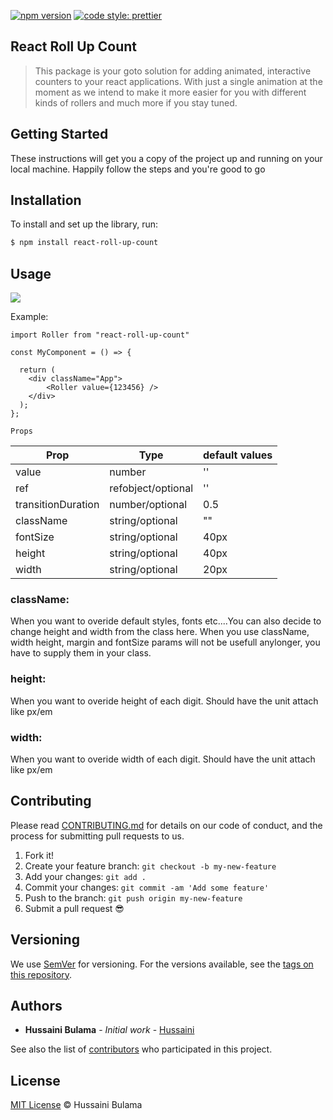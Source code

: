 [![npm version](https://badge.fury.io/js/react-roll-up-count.svg)](//npmjs.com/package/react-roll-up-count)
[![code style: prettier](https://img.shields.io/badge/code_style-prettier-ff69b4.svg?style=flat-square)](https://github.com/prettier/prettier)

## React Roll Up Count

> This package is your goto solution for adding animated, interactive counters to your react applications. With just a single animation at the moment as we intend to make it more easier for you with different kinds of rollers and much more if you stay tuned.

<!-- ## Prerequisites

This project requires NodeJS (version 8 or later) and NPM.
[Node](http://nodejs.org/) and [NPM](https://npmjs.org/) are really easy to install.
To make sure you have them available on your machine,
try running the following command.

```sh
$ npm -v && node -v
6.4.1
v8.16.0
``` -->
<!-- 
## Table of contents

- [Project Name](#react-roll-up-count)
  - [Prerequisites](#prerequisites)
  - [Table of contents](#table-of-contents)
  - [Getting Started](#getting-started)
  - [Installation](#installation)
  - [Usage](#usage)
    - [Serving the app](#serving-the-app)
    - [Running the tests](#running-the-tests)
    - [Building a distribution version](#building-a-distribution-version)
    - [Serving the distribution version](#serving-the-distribution-version)
  - [API](#api)
    - [useBasicFetch](#usebasicfetch)
      - [Options](#options)
    - [fetchData](#fetchdata)
  - [Contributing](#contributing)
  - [Credits](#credits)
  - [Built With](#built-with)
  - [Versioning](#versioning)
  - [Authors](#authors)
  - [License](#license) -->

## Getting Started

These instructions will get you a copy of the project up and running on your local machine. Happily follow the steps and you're good to go

## Installation

<!-- **BEFORE YOU INSTALL:** please read the [prerequisites](#prerequisites)

Start with cloning this repo on your local machine:

```sh
$ git clone https://github.com/ORG/PROJECT.git
$ cd PROJECT
``` -->

To install and set up the library, run:

```sh
$ npm install react-roll-up-count
```

<!-- Or if you prefer using Yarn:

```sh
$ yarn add --dev react-roll-up-count
``` -->

## Usage

![](https://github.com/hussainibulama/react-roll-up-counter/blob/main/src/assets/sample.gif)
<!-- ### Serving the app

```sh
$ npm start
```

### Running the tests

```sh
$ npm test
```

### Building a distribution version

```sh
$ npm run build
```

This task will create a distribution version of the project
inside your local `dist/` folder

### Serving the distribution version

```sh
$ npm run serve:dist
```

This will use `lite-server` for servign your already
generated distribution version of the project.

*Note* this requires
[Building a distribution version](#building-a-distribution-version) first. -->

<!-- ## API

### useBasicFetch

```js
useBasicFetch(url: string = '', delay: number = 0)
```

Supported options and result fields for the `useBasicFetch` hook are listed below. -->

<!-- #### Options -->

<!-- `url`

| Type | Default value |
| --- | --- |
| string | '' |

If present, the request will be performed as soon as the component is mounted -->

Example:

```tsx
import Roller from "react-roll-up-count"

const MyComponent = () => {

  return (
    <div className="App">
        <Roller value={123456} />
    </div>
  );
};
```

`Props`

| Prop | Type | default values |
| --- | --- | --- |
| value | number | '' |
| ref | refobject/optional | '' |
| transitionDuration | number/optional | 0.5 |
| className | string/optional | "" |
| fontSize | string/optional  | 40px |
| height | string/optional | 40px |
| width | string/optional | 20px |

### className: 
When you want to overide default styles, fonts etc....You can also decide to change height and width from the class here. When you use className, width height, margin and fontSize params will not be usefull anylonger, you have to supply them in your class.
### height: 
When you want to overide height of each digit. Should have the unit attach like px/em
### width: 
When you want to overide width of each digit. Should have the unit attach like px/em
<!-- If present, the request will be delayed by the given amount of time

Example:

```tsx
type Joke = {
  value: {
    id: number;
    joke: string;
  };
};

const MyComponent: React.FC = () => {
  const { data, error, loading } = useBasicFetch<Joke>('https://api.icndb.com/jokes/random', 2000);

  if (error) {
    return <p>Error</p>;
  }

  if (loading) {
    return <p>Loading...</p>;
  }

  return (
    <div className="App">
      <h2>Chuck Norris Joke of the day</h2>
      {data && data.value && <p>{data.value.joke}</p>}
    </div>
  );
};
``` -->
<!-- 
### fetchData

```js
fetchData(url: string)
```

Perform an asynchronous http request against a given url

```tsx
type Joke = {
  value: {
    id: number;
    joke: string;
  };
};

const ChuckNorrisJokes: React.FC = () => {
  const { data, fetchData, error, loading } = useBasicFetch<Joke>();
  const [jokeId, setJokeId] = useState(1);

  useEffect(() => {
    fetchData(`https://api.icndb.com/jokes/${jokeId}`);
  }, [jokeId, fetchData]);

  const handleNext = () => setJokeId(jokeId + 1);

  if (error) {
    return <p>Error</p>;
  }

  const jokeData = data && data.value;

  return (
    <div className="Comments">
      {loading && <p>Loading...</p>}
      {!loading && jokeData && (
        <div>
          <p>Joke ID: {jokeData.id}</p>
          <p>{jokeData.joke}</p>
        </div>
      )}
      {!loading && jokeData && !jokeData.joke && <p>{jokeData}</p>}
      <button disabled={loading} onClick={handleNext}>
        Next Joke
      </button>
    </div>
  );
};
``` -->

## Contributing

Please read [CONTRIBUTING.md](CONTRIBUTING.md) for details on our code of conduct, and the process for submitting pull requests to us.

1.  Fork it!
2.  Create your feature branch: `git checkout -b my-new-feature`
3.  Add your changes: `git add .`
4.  Commit your changes: `git commit -am 'Add some feature'`
5.  Push to the branch: `git push origin my-new-feature`
6.  Submit a pull request :sunglasses:

<!-- ## Credits

TODO: Write credits

## Built With

* Dropwizard - Bla bla bla
* Maven - Maybe
* Atom - ergaerga
* Love -->

## Versioning

We use [SemVer](http://semver.org/) for versioning. For the versions available, see the [tags on this repository](https://github.com/hussainibulama/react-roll-up-counter/tags).

## Authors

* **Hussaini Bulama** - *Initial work* - [Hussaini](https://github.com/hussainibulama)

See also the list of [contributors](https://github.com/hussainibulama/react-roll-up-counter.git) who participated in this project.

## License

[MIT License](https://andreasonny.mit-license.org/2019) © Hussaini Bulama